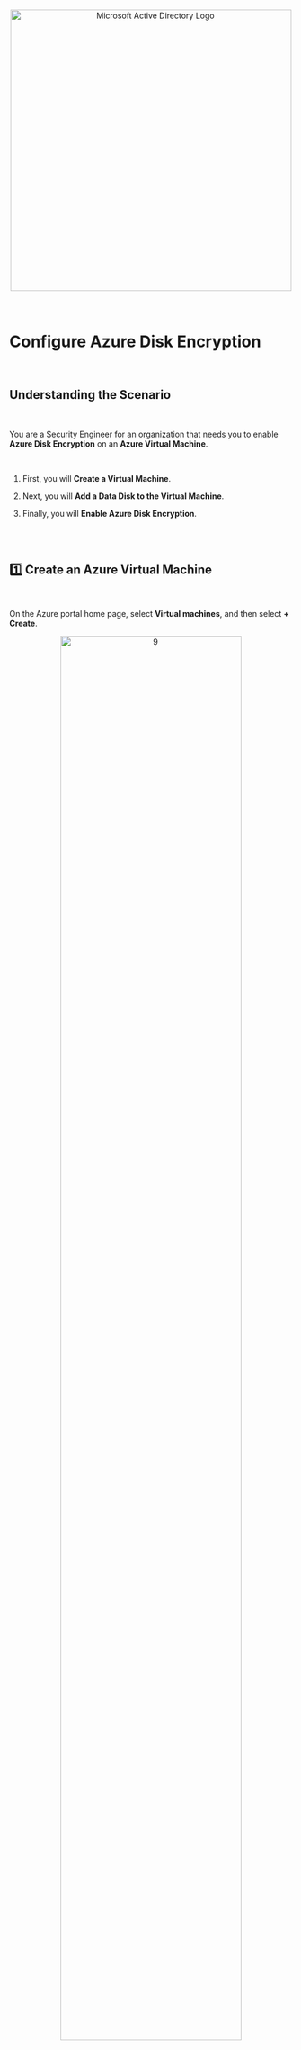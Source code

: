 <br>

<p align="center">
<img width="500" src="https://github.com/franciscovfonseca/Configure-Virtual-Network-Connectivity-by-Using-Peering/assets/172988970/5795419a-3012-4a57-b4b0-155c2dd93fc7" alt="Microsoft Active Directory Logo"/>
<br>
<br>
<br>



<h1> Configure Azure Disk Encryption</h1>
<br>

<h2>Understanding the Scenario</h2>

<br>

You are a Security Engineer for an organization that needs you to enable **Azure Disk Encryption** on an **Azure Virtual Machine**.

<br>

1. First, you will **Create a Virtual Machine**.

2. Next, you will **Add a Data Disk to the Virtual Machine**.

4. Finally, you will **Enable Azure Disk Encryption**.

<br>
<br>

<h2>1️⃣ Create an Azure Virtual Machine</h2>
<br>

On the Azure portal home page, select **Virtual machines**, and then select **+ Create**.
<p align="center">
<img src="https://github.com/franciscovfonseca/Configure-Virtual-Network-Connectivity-by-Using-Peering/assets/172988970/5b9a2405-7215-4592-95f3-363c871949ef" height="80%" width="80%" alt="9"/><br />
<br>

Select **Azure virtual machine**.
<p align="center">
<img src="https://github.com/franciscovfonseca/Configure-Virtual-Network-Connectivity-by-Using-Peering/assets/172988970/5b9a2405-7215-4592-95f3-363c871949ef" height="80%" width="80%" alt="9"/><br />
<br>

On the Create a virtual machine blade, on the Basics page, in Resource group, select **corp-datalod42311660**.
<p align="center">
<img src="https://github.com/franciscovfonseca/Configure-Virtual-Network-Connectivity-by-Using-Peering/assets/172988970/5b9a2405-7215-4592-95f3-363c871949ef" height="80%" width="80%" alt="9"/><br />
<br>

In Virtual machine name, enter webVM1, and then in Image, select **Windows Server 2019 Datacenter - x64 Gen2**.
<p align="center">
<img src="https://github.com/franciscovfonseca/Configure-Virtual-Network-Connectivity-by-Using-Peering/assets/172988970/5b9a2405-7215-4592-95f3-363c871949ef" height="80%" width="80%" alt="9"/><br />
<br>

In Size, select **See all sizes**.
<p align="center">
<img src="https://github.com/franciscovfonseca/Configure-Virtual-Network-Connectivity-by-Using-Peering/assets/172988970/5b9a2405-7215-4592-95f3-363c871949ef" height="80%" width="80%" alt="9"/><br />
<br>

On the Select a VM size page, in VM Size, select ***🆃 B2ms***, and then select **Select**.
<p align="center">
<img src="https://github.com/franciscovfonseca/Configure-Virtual-Network-Connectivity-by-Using-Peering/assets/172988970/5b9a2405-7215-4592-95f3-363c871949ef" height="80%" width="80%" alt="9"/><br />
<br>

On the Basics page, in Username, enter ***🆃 AzureAdmin, and then in Password and Confirm password, enter ***🆃 Az!42311660!***.
<p align="center">
<img src="https://github.com/franciscovfonseca/Configure-Virtual-Network-Connectivity-by-Using-Peering/assets/172988970/5b9a2405-7215-4592-95f3-363c871949ef" height="80%" width="80%" alt="9"/><br />
<br>

In Public inbound ports, ensure that **Allow selected ports** is selected, and then in Select inbound ports, ensure that **RDP (3389)** is selected.
<p align="center">
<img src="https://github.com/franciscovfonseca/Configure-Virtual-Network-Connectivity-by-Using-Peering/assets/172988970/5b9a2405-7215-4592-95f3-363c871949ef" height="80%" width="80%" alt="9"/><br />
<br>

On the Disks page, in OS disk type, select **Standard HDD**.
<p align="center">
<img src="https://github.com/franciscovfonseca/Configure-Virtual-Network-Connectivity-by-Using-Peering/assets/172988970/5b9a2405-7215-4592-95f3-363c871949ef" height="80%" width="80%" alt="9"/><br />
<br>

On the Monitoring page, in Boot diagnostics, select **Disable**.
<p align="center">
<img src="https://github.com/franciscovfonseca/Configure-Virtual-Network-Connectivity-by-Using-Peering/assets/172988970/5b9a2405-7215-4592-95f3-363c871949ef" height="80%" width="80%" alt="9"/><br />
<br>

Select **Review + create**, review the virtual machine specifications, and then select **Create** to deploy the virtual machine.
<p align="center">
<img src="https://github.com/franciscovfonseca/Configure-Virtual-Network-Connectivity-by-Using-Peering/assets/172988970/5b9a2405-7215-4592-95f3-363c871949ef" height="80%" width="80%" alt="9"/><br />
<br>

<br>

<h2></h2>
<br>

On the Azure portal home page, select **Virtual machines**, and then select **webVM1**.
<p align="center">
<img src="https://github.com/franciscovfonseca/Configure-Virtual-Network-Connectivity-by-Using-Peering/assets/172988970/5b9a2405-7215-4592-95f3-363c871949ef" height="80%" width="80%" alt="9"/><br />
<br>

On the webVM1 resource menu, in Settings, select **Disks**.
<p align="center">
<img src="https://github.com/franciscovfonseca/Configure-Virtual-Network-Connectivity-by-Using-Peering/assets/172988970/5b9a2405-7215-4592-95f3-363c871949ef" height="80%" width="80%" alt="9"/><br />
<br>

On the Disks page, in OS disk, verify that there is one disk, and then in the Encryption column, verify that the value is set to **SSE with PMK**.
<p align="center">
<img src="https://github.com/franciscovfonseca/Configure-Virtual-Network-Connectivity-by-Using-Peering/assets/172988970/5b9a2405-7215-4592-95f3-363c871949ef" height="80%" width="80%" alt="9"/><br />
<br>

In Data disk, verify that there are no data disks.The current disk specifications in the Azure portal
<p align="center">
<img src="https://github.com/franciscovfonseca/Configure-Virtual-Network-Connectivity-by-Using-Peering/assets/172988970/5b9a2405-7215-4592-95f3-363c871949ef" height="80%" width="80%" alt="9"/><br />
<br>


  <details close> 
  
**<summary> 💡 Note</summary>**

 - **Server-side encryption** (SSE) of Azure Disk Storage is enabled by default and encrypts disks at the storage server level by using a platform-managed key (PMK).

 - The encryption key is managed automatically by the platform, in this case Azure, including protection and regular rotation.
 
 - You can use server-side encryption with a customer-managed key (SSE with CMK) to manage the encryption key manually for compliance reasons.
 
 - You can combine SSE with Azure Disk Encryption (ADE), which additionally encrypts the disk at the OS level by using technologies such as BitLocker (Windows) or DM-Crypt (Linux), for what is called double encryption at rest high security requirements 

  </details>

<br>


<br>
<br>

<h2>2️⃣ Create a Virtual Network by using Azure Cloud Shell</h2>
<br>
 
In the Azure Portal, in the global controls, select the **Cloud Shell** icon.
<p align="center">
<img src="https://github.com/franciscovfonseca/Configure-Virtual-Network-Connectivity-by-Using-Peering/assets/172988970/83d5df37-6cdb-4da2-8fa9-99a4fdb61607" height="80%" width="80%" alt="9"/><br />
<br>

In the Welcome to Azure Cloud Shell dialog box, select **Bash**.
<p align="center">
<img src="https://github.com/franciscovfonseca/Configure-Virtual-Network-Connectivity-by-Using-Peering/assets/172988970/56b65cb6-9732-45a0-abbe-ab0bdd5557d0" height="80%" width="80%" alt="9"/><br />
<br>

In the Getting started window, select **Mount storage account**, in Storage account subscription, select the existing **Challenge Labs** option, and then select **Apply**.
<p align="center">
<img src="https://github.com/franciscovfonseca/Configure-Virtual-Network-Connectivity-by-Using-Peering/assets/172988970/598c5ba9-9345-4c4a-9c3f-602c8ed9c580" height="80%" width="80%" alt="9"/><br />
<br>

In the Mount storage account window, select **I want to create a storage account**, and then select **Next**.
<p align="center">
<img src="https://github.com/franciscovfonseca/Configure-Virtual-Network-Connectivity-by-Using-Peering/assets/172988970/03d7e688-f940-451a-873f-c601cb059b02" height="80%" width="80%" alt="9"/><br />
<br>

In the Create storage account window, in Resource group, select **corp-datalod42226775**.

In Region, select **(US) East US**.

In Storage account name, enter ***🆃 cs42226775***.

In File share, enter ***🆃 cloudshell***, and then select **Create**.
<p align="center">
<img src="https://github.com/franciscovfonseca/Configure-Virtual-Network-Connectivity-by-Using-Peering/assets/172988970/81b26701-7e3a-4e31-96d1-ac2481276ecc" height="80%" width="80%" alt="9"/><br />
<br>

The Cloud Shell should take approximately 1–2 minutes to initialize.


✅ You will use this **Virtual Network** for the **Application Tier**.

<br>
<h2></h2>
<br>

In Azure Cloud Shell, run the following command to create a virtual network and subnet:

```commandline
az network vnet create --name appVNET --resource-group corp-datalod42226775 --address-prefix 10.20.0.0/16 --subnet-name app --subnet-prefix 10.20.0.0/25
```
<br>

⚠️ Cloud Shell does not support the keyboard shortcut Ctrl+V for paste.

- Instead, select the command prompt, and then use **Ctrl+Shift+V** to paste.

<p align="center">
<img src="https://github.com/franciscovfonseca/Configure-Virtual-Network-Connectivity-by-Using-Peering/assets/172988970/1633eed3-851a-4949-9c7e-f920217d3425" height="80%" width="80%" alt="9"/><br />
<br>

<p align="center">
<img src="https://github.com/franciscovfonseca/Configure-Virtual-Network-Connectivity-by-Using-Peering/assets/172988970/eb66d335-b144-46bb-8adc-59ff15426181" height="80%" width="80%" alt="9"/><br />
<br>
<h2></h2>
<br>

Run the following command to verify the presence of a virtual network and subnet:

```commandline
az network vnet show --name appVNET --resource-group corp-datalod42226775
```
<br>
<p align="center">
<img src="https://github.com/franciscovfonseca/Configure-Virtual-Network-Connectivity-by-Using-Peering/assets/172988970/ce8116a3-778c-4113-abae-66448f272a19" height="80%" width="80%" alt="9"/><br />
<br>

The following screenshot shows the virtual network name and subnet name property values in the command output:
<p align="center">
<img src="https://github.com/franciscovfonseca/Configure-Virtual-Network-Connectivity-by-Using-Peering/assets/172988970/dd402600-f67e-4a8b-8f94-c5d917f0d207" height="80%" width="80%" alt="9"/><br />
<br>

Close the **Cloud Shell** window.

<br>
<br>

<h2>3️⃣ Configure Peering Connections between the Virtual Networks</h2>
<br>
 
On the Azure portal home page, in the Search bar, search for and select webVNET to display the ***webVNET*** virtual network page.
<p align="center">
<img src="https://github.com/franciscovfonseca/Configure-Virtual-Network-Connectivity-by-Using-Peering/assets/172988970/516d697e-5e68-4355-bc73-59c724b948ca" height="80%" width="80%" alt="9"/><br />
<br>

On the webVNET resource menu, in Settings, select **Peerings**.
<p align="center">
<img src="https://github.com/franciscovfonseca/Configure-Virtual-Network-Connectivity-by-Using-Peering/assets/172988970/d963ab25-143b-4ed2-973b-dab7bfe2c1ac" height="50%" width="50%" alt="9"/><br />
<br>

Then on the command bar, select **Add** to add a peering connection between the virtual networks.
<p align="center">
<img src="https://github.com/franciscovfonseca/Configure-Virtual-Network-Connectivity-by-Using-Peering/assets/172988970/d3d74ed6-9eec-47ff-a1f3-98ed6d7043f9" height="50%" width="50%" alt="9"/><br />
<br>

On the Add peering page, in This virtual network, in Peering link name, enter ***🆃 webVNET-to-appVNET***.

In Remote virtual network, in Peering link name, enter ***🆃 appVNET-to-webVNET***, and then in Virtual network, select **appVNET**.

Select **Add**, and then wait for the peering connection to be created.
<p align="center">
<img src="https://github.com/franciscovfonseca/Configure-Virtual-Network-Connectivity-by-Using-Peering/assets/172988970/fc27650f-9247-49a3-ac51-64ef679bb683" height="50%" width="50%" alt="9"/><br />

<br>
<h2></h2>
<br>

<h3>➡️ Verify that the webVNET-to-appVNET peering connection status is Connected</h3>
<br>

On the webVNET resource menu, in Settings, select **Peerings**.

On the Peerings page, in webVNET-to-appVNET, verify that the Peering status is **Connected** ✅

<p align="center">
<img src="https://github.com/franciscovfonseca/Configure-Virtual-Network-Connectivity-by-Using-Peering/assets/172988970/cf3a2150-bd07-4114-b14e-73d709c1f447" height="80%" width="80%" alt="9"/><br />

 <br>
<h2></h2>
<br>

<h3>➡️ Verify that the appVNET-to-webVNET peering connection status is Connected</h3>
<br>

On the webVNET - Peerings page, in webVNET-to-appVNET, in Peer, select **appVNET** to display the appVNET virtual network page.

<p align="center">
<img src="https://github.com/franciscovfonseca/Configure-Virtual-Network-Connectivity-by-Using-Peering/assets/172988970/1342638a-bf12-444a-bf09-7895103fb32e" height="80%" width="80%" alt="9"/><br />
<br>

On the appVNET resource menu, in Settings, select **Peerings**.

<p align="center">
<img src="https://github.com/franciscovfonseca/Configure-Virtual-Network-Connectivity-by-Using-Peering/assets/172988970/acf4fa7d-33c0-4f57-a5f1-3217d117028b" height="50%" width="50%" alt="9"/><br />
<br>

On the Peerings page, in appVNET-to-webVNET, verify that the Peering status is **Connected** ✅

<p align="center">
<img src="https://github.com/franciscovfonseca/Configure-Virtual-Network-Connectivity-by-Using-Peering/assets/172988970/60a8e0eb-b7ff-4b1d-a27a-bdd503f3d5a9" height="80%" width="80%" alt="9"/><br />
<br>

If the peering connection does not appear on the Peerings page, on the command bar, select **Refresh**.

<br>
<br>

<h2>Summary</h2>

Congratulations, you have completed the **Configure Virtual Network Connectivity by using Peering** Lab.

You have accomplished the following:

- Created a **Virtual Network for a Web Server Tier** by using the **Azure Portal**.

- Created a **Virtual Network for an Application Server Tier** by using **Azure CLI commands in Azure Cloud Shell**.

- Configured **Peering Connections** between the **Virtual Networks**.

<br>
<br>
<br>
<br>
